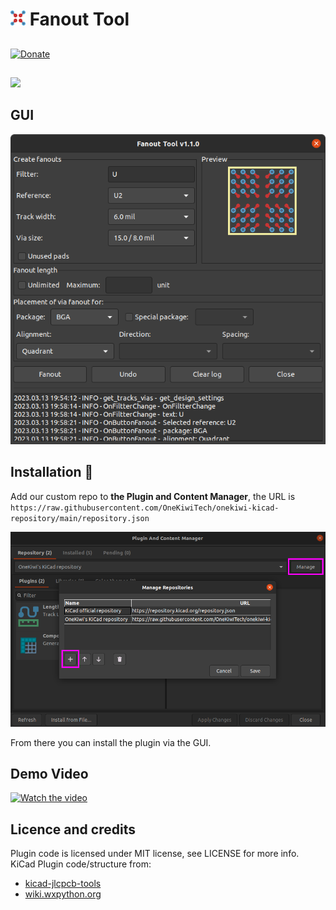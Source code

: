 # ![icon](onekiwi/icon.png) Fanout Tool

##
[![Donate](https://img.shields.io/badge/PayPal-Buy%20Me%20a%20Coffee-brightgreen?style=flat&logo=PayPal)](https://paypal.me/phutruong811)

##
<img src="https://img.shields.io/badge/KiCad-v8-brightgreen?style=flat&logo=KiCad">


## GUI
![screenshot](doc/fanout_tool.png)

## Installation 💾

Add our custom repo to **the Plugin and Content Manager**, the URL is `https://raw.githubusercontent.com/OneKiwiTech/onekiwi-kicad-repository/main/repository.json`

![pcm](doc/pcm.png)

From there you can install the plugin via the GUI.


## Demo Video
[![Watch the video](https://img.youtube.com/vi/-J81S3inhoc/sddefault.jpg)](https://youtu.be/-J81S3inhoc)

## Licence and credits
Plugin code is licensed under MIT license, see LICENSE for more info.  
KiCad Plugin code/structure from:
- [kicad-jlcpcb-tools](https://github.com/Bouni/kicad-jlcpcb-tools)
- [wiki.wxpython.org](https://wiki.wxpython.org/ModelViewController)